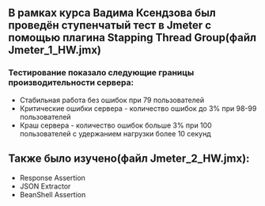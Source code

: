 ## В рамках курса Вадима Ксендзова был проведён ступенчатый тест в Jmeter с помощью плагина Stapping Thread Group(файл Jmeter_1_HW.jmx)
### Тестирование показало следующие границы производительности сервера:
- Стабильная работа без ошибок при 79 пользователей
- Критические ошибки сервера - количество ошибок до 3% при 98-99 пользователей
- Краш сервера - количество ошибок больше 3% при 100 пользователей с удержанием нагрузки более 10 секунд

## Также было изучено(файл Jmeter_2_HW.jmx):
- Response Assertion
- JSON Extractor
- BeanShell Assertion